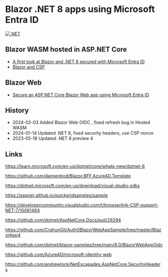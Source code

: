# Blazor .NET 8 apps using Microsoft Entra ID

[![.NET](https://github.com/damienbod/Hostedblazor8Aad/actions/workflows/dotnet.yml/badge.svg)](https://github.com/damienbod/Hostedblazor8Aad/actions/workflows/dotnet.yml)

## Blazor WASM hosted in ASP.NET Core

- [A first look at Blazor and .NET 8 secured with Microsoft Entra ID](https://damienbod.com/2023/03/20/a-first-look-at-blazor-and-net-8/)
- [Blazor and CSP](https://damienbod.com/2023/05/22/blazor-and-csp/)

## Blazor Web

- [Secure an ASP.NET Core Blazor Web app using Microsoft Entra ID](https://damienbod.com/2024/02/05/secure-an-asp-net-core-blazor-web-app-using-microsoft-entra-id/)

## History

- 2024-02-03 Added Blazor Web OIDC , fixed refresh bug in Hosted WASM 
- 2024-01-14 Updated .NET 8, fixed security headers, use CSP nonce
- 2023-05-18 Updated .NET 8 preview 4

## Links

https://learn.microsoft.com/en-us/dotnet/core/whats-new/dotnet-8

https://github.com/damienbod/Blazor.BFF.AzureAD.Template

https://dotnet.microsoft.com/en-us/download/visual-studio-sdks

https://aspnet.github.io/quickgridsamples/sample

https://developercommunity.visualstudio.com/t/browserlink-CSP-support-NET-7/10061464

https://github.com/dotnet/AspNetCore.Docs/pull/29294

https://github.com/CrahunGit/Auth0BlazorWebAppSample/tree/master/BlazorApp4

https://github.com/dotnet/blazor-samples/tree/main/8.0/BlazorWebAppOidc

https://github.com/AzureAD/microsoft-identity-web

https://github.com/andrewlock/NetEscapades.AspNetCore.SecurityHeaders